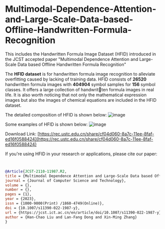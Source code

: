 # Multimodal-Dependence-Attention-and-Large-Scale-Data-based-Offline-Handwritten-Formula-Recognition
This includes the Handwritten Formula Image Dataset (HFID) introduced in the JCST accepted paper "Multimodal Dependence Attention and Large-Scale Data based Offline Handwritten Formula Recognition"

The **HFID dataset** is for handwritten formula image recognition to alleviate overfitting caused by lacking of training data. HFID consists of **26520** handwritten formula images with **404904** symbol samples for **156** symbol classes. It offers a large collection of handwritten formula images in real life. It is also worth noticing that not only the mathematical expression images but also the images of chemical equations are included in the HFID dataset.

The detailed composition of HFID is shown below:
![image](https://github.com/ChineseSuper/Multimodal-Dependence-Attention-and-Large-Scale-Data-based-Offline-Handwritten-Formula-Recognition/assets/22700712/34ba129b-2b77-432f-bb63-f93fcd59412e)

Some examples of HFID is shown below:
![image](https://github.com/ChineseSuper/Multimodal-Dependence-Attention-and-Large-Scale-Data-based-Offline-Handwritten-Formula-Recognition/assets/22700712/a1e3fbcc-af28-40cd-bdee-efd1d5669fc1)


Download Link: [https://rec.ustc.edu.cn/share/cf04d060-8a7c-11ee-8faf-ed16f0588424](https://rec.ustc.edu.cn/share/cf04d060-8a7c-11ee-8faf-ed16f0588424)

If you're using HFID in your research or applications, please cite our paper:
```bibtex


@Article{JCST-2110-11987.R2,
title = {Multimodal Dependence Attention and Large-Scale Data based Offline Handwritten Formula Recognition},
journal = {Journal of Computer Science and Technology},
volume = {},
number = {},
pages = {1},
year = {2023},
issn = {1000-9000(Print) /1860-4749(Online)},
doi = {10.1007/s11390-022-1987-y},	
url = {https://jcst.ict.ac.cn/en/article/doi/10.1007/s11390-022-1987-y},
author = {Han-Chao Liu and Lan-Fang Dong and Xin-Ming Zhang}
}
```
